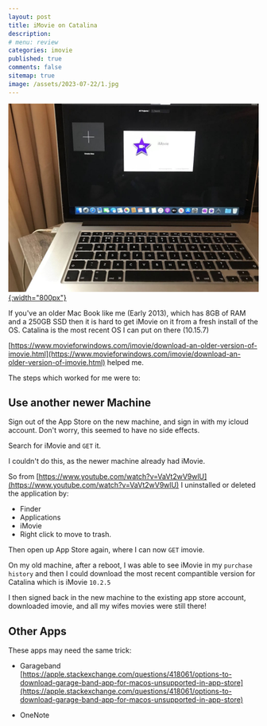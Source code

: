 ```yaml
---
layout: post
title: iMovie on Catalina 
description: 
# menu: review
categories: imovie
published: true 
comments: false     
sitemap: true
image: /assets/2023-07-22/1.jpg
---
```


[![alt text](/assets/2023-07-22/1.jpg "email"){:width="800px"}](/assets/2023-07-22/1.jpg)


If you've an older Mac Book like me (Early 2013), which has 8GB of RAM and a 250GB SSD then it is hard to get iMovie on it from a fresh install of the OS. Catalina is the most recent OS I can put on there (10.15.7)


[https://www.movieforwindows.com/imovie/download-an-older-version-of-imovie.html](https://www.movieforwindows.com/imovie/download-an-older-version-of-imovie.html) helped me.

The steps which worked for me were to:

## Use another newer Machine 

Sign out of the App Store on the new machine, and sign in with my icloud account. Don't worry, this seemed to have no side effects.

Search for iMovie and `GET` it.

I couldn't do this, as the newer machine already had iMovie.

So from [https://www.youtube.com/watch?v=VaVt2wV9wlU](https://www.youtube.com/watch?v=VaVt2wV9wlU) I uninstalled or deleted the application by:

- Finder
- Applications
- iMovie
- Right click to move to trash.

Then open up App Store again, where I can now `GET` imovie.

On my old machine, after a reboot, I was able to see iMovie in my `purchase history` and then I could download the most recent compantible version for Catalina which is iMovie `10.2.5`

I then signed back in the new machine to the existing app store account, downloaded imovie, and all my wifes movies were still there!

## Other Apps

These apps may need the same trick:

- Garageband [https://apple.stackexchange.com/questions/418061/options-to-download-garage-band-app-for-macos-unsupported-in-app-store](https://apple.stackexchange.com/questions/418061/options-to-download-garage-band-app-for-macos-unsupported-in-app-store)

- OneNote

